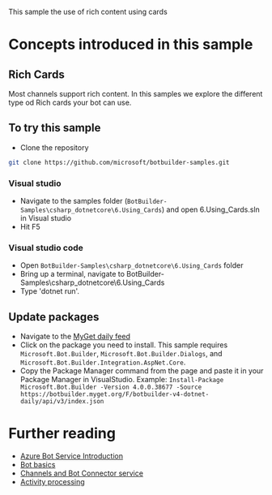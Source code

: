 ﻿This sample the use of rich content using cards
# Concepts introduced in this sample
## Rich Cards
Most channels support rich content.  In this samples we explore the different type od Rich cards your bot can use.
## To try this sample
- Clone the repository
```bash
git clone https://github.com/microsoft/botbuilder-samples.git
```
 ### Visual studio
- Navigate to the samples folder (`BotBuilder-Samples\csharp_dotnetcore\6.Using_Cards`) and open 6.Using_Cards.sln in Visual studio 
- Hit F5
 ### Visual studio code
- Open `BotBuilder-Samples\csharp_dotnetcore\6.Using_Cards` folder
- Bring up a terminal, navigate to BotBuilder-Samples\csharp_dotnetcore\6.Using_Cards
- Type 'dotnet run'.
## Update packages
- Navigate to the [MyGet daily feed](https://botbuilder.myget.org/gallery/botbuilder-v4-dotnet-daily)
- Click on the package you need to install. This sample requires `Microsoft.Bot.Builder`, `Microsoft.Bot.Builder.Dialogs`, and `Microsoft.Bot.Builder.Integration.AspNet.Core`.
- Copy the Package Manager command from the page and paste it in your Package Manager in VisualStudio. Example: `Install-Package Microsoft.Bot.Builder -Version 4.0.0.38677 -Source https://botbuilder.myget.org/F/botbuilder-v4-dotnet-daily/api/v3/index.json`	
# Further reading
- [Azure Bot Service Introduction](https://docs.microsoft.com/en-us/azure/bot-service/bot-service-overview-introduction?view=azure-bot-service-4.0)
- [Bot basics](https://docs.microsoft.com/en-us/azure/bot-service/bot-builder-basics?view=azure-bot-service-4.0)
- [Channels and Bot Connector service](https://docs.microsoft.com/en-us/azure/bot-service/bot-concepts?view=azure-bot-service-4.0)
- [Activity processing](https://docs.microsoft.com/en-us/azure/bot-service/bot-builder-concept-activity-processing?view=azure-bot-service-4.0)
